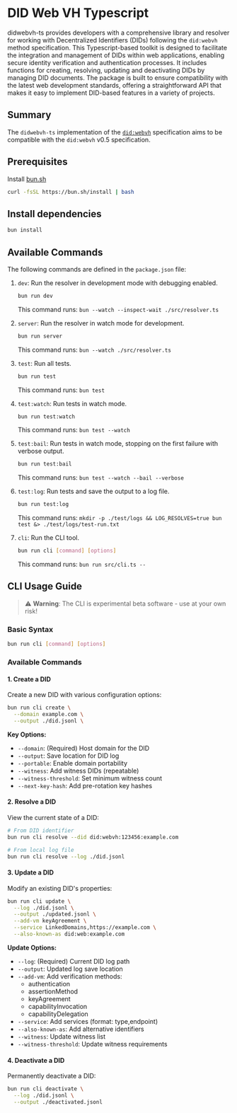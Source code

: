 # DID Web VH Typescript

didwebvh-ts provides developers with a comprehensive library and resolver for working with Decentralized Identifiers (DIDs) following the `did:webvh` method specification. This Typescript-based toolkit is designed to facilitate the integration and management of DIDs within web applications, enabling secure identity verification and authentication processes. It includes functions for creating, resolving, updating and deactivating DIDs by managing DID documents. The package is built to ensure compatibility with the latest web development standards, offering a straightforward API that makes it easy to implement DID-based features in a variety of projects.

## Summary

The `didwebvh-ts` implementation of the [`did:webvh`]('https://identity.foundation/didwebvh/') specification aims to be compatible with the `did:webvh` v0.5 specification.


## Prerequisites

Install [bun.sh](https://bun.sh/)

```bash
curl -fsSL https://bun.sh/install | bash
```

## Install dependencies

```bash
bun install
```

## Available Commands

The following commands are defined in the `package.json` file:

1. `dev`: Run the resolver in development mode with debugging enabled.
   ```bash
   bun run dev
   ```
   This command runs: `bun --watch --inspect-wait ./src/resolver.ts`

2. `server`: Run the resolver in watch mode for development.
   ```bash
   bun run server
   ```
   This command runs: `bun --watch ./src/resolver.ts`

3. `test`: Run all tests.
   ```bash
   bun run test
   ```
   This command runs: `bun test`

4. `test:watch`: Run tests in watch mode.
   ```bash
   bun run test:watch
   ```
   This command runs: `bun test --watch`

5. `test:bail`: Run tests in watch mode, stopping on the first failure with verbose output.
   ```bash
   bun run test:bail
   ```
   This command runs: `bun test --watch --bail --verbose`

6. `test:log`: Run tests and save the output to a log file.
   ```bash
   bun run test:log
   ```
   This command runs: `mkdir -p ./test/logs && LOG_RESOLVES=true bun test &> ./test/logs/test-run.txt`

7. `cli`: Run the CLI tool.
   ```bash
   bun run cli [command] [options]
   ```
   This command runs: `bun run src/cli.ts --`

## CLI Usage Guide

> ⚠️ **Warning**: The CLI is experimental beta software - use at your own risk!

### Basic Syntax
```bash
bun run cli [command] [options]
```

### Available Commands

#### 1. Create a DID
Create a new DID with various configuration options:

```bash
bun run cli create \
  --domain example.com \
  --output ./did.jsonl \
```

**Key Options:**
- `--domain`: (Required) Host domain for the DID
- `--output`: Save location for DID log
- `--portable`: Enable domain portability
- `--witness`: Add witness DIDs (repeatable)
- `--witness-threshold`: Set minimum witness count
- `--next-key-hash`: Add pre-rotation key hashes

#### 2. Resolve a DID
View the current state of a DID:

```bash
# From DID identifier
bun run cli resolve --did did:webvh:123456:example.com

# From local log file
bun run cli resolve --log ./did.jsonl
```

#### 3. Update a DID
Modify an existing DID's properties:

```bash
bun run cli update \
  --log ./did.jsonl \
  --output ./updated.jsonl \
  --add-vm keyAgreement \
  --service LinkedDomains,https://example.com \
  --also-known-as did:web:example.com
```

**Update Options:**
- `--log`: (Required) Current DID log path
- `--output`: Updated log save location
- `--add-vm`: Add verification methods:
  - authentication
  - assertionMethod
  - keyAgreement
  - capabilityInvocation
  - capabilityDelegation
- `--service`: Add services (format: type,endpoint)
- `--also-known-as`: Add alternative identifiers
- `--witness`: Update witness list
- `--witness-threshold`: Update witness requirements

#### 4. Deactivate a DID
Permanently deactivate a DID:

```bash
bun run cli deactivate \
  --log ./did.jsonl \
  --output ./deactivated.jsonl
```
